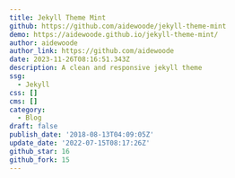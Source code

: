 ```yaml
---
title: Jekyll Theme Mint
github: https://github.com/aidewoode/jekyll-theme-mint
demo: https://aidewoode.github.io/jekyll-theme-mint/
author: aidewoode
author_link: https://github.com/aidewoode
date: 2023-11-26T08:16:51.343Z
description: A clean and responsive jekyll theme
ssg:
  - Jekyll
css: []
cms: []
category:
  - Blog
draft: false
publish_date: '2018-08-13T04:09:05Z'
update_date: '2022-07-15T08:17:26Z'
github_star: 16
github_fork: 15
---
```


